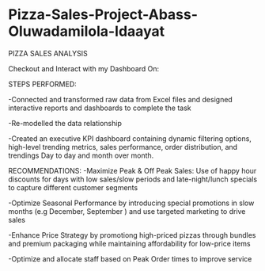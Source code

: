# Pizza-Sales-Project-Abass-Oluwadamilola-Idaayat
PIZZA SALES ANALYSIS

Checkout and Interact with my Dashboard On: 

STEPS PERFORMED:

-Connected and transformed raw data from Excel files and designed interactive reports and dashboards to complete the task

-Re-modelled the data relationship

-Created an executive KPI dashboard containing dynamic filtering options, high-level trending metrics, sales performance, order distribution, and trendings Day to day and  month over month.

RECOMMENDATIONS:
-Maximize Peak & Off Peak Sales: Use of happy hour discounts for days with low sales/slow periods and late-night/lunch specials to capture different customer segments

-Optimize Seasonal Performance by introducing special promotions in slow months (e.g December, September ) and use targeted marketing to drive sales

-Enhance Price Strategy by promotiong high-priced pizzas through bundles and premium packaging while maintaining affordability for low-price items

-Optimize and allocate staff based on Peak Order times to improve service
